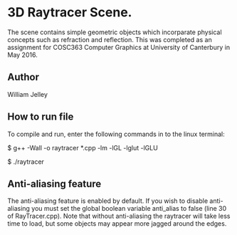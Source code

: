 # 3D Raytracer Scene.

The scene contains simple geometric objects which incorparate physical concepts such
as refraction and reflection. This was completed as an assignment for COSC363 Computer
Graphics at University of Canterbury in May 2016.

## Author

William Jelley

## How to run file

To compile and run, enter the following commands in to the linux terminal:

$ g++ -Wall -o raytracer *.cpp -lm -lGL -lglut -lGLU

$ ./raytracer

## Anti-aliasing feature

The anti-aliasing feature is enabled by default. If you wish to disable anti-aliasing
you must set the global boolean variable anti_alias to false (line 30 of RayTracer.cpp).
Note that without anti-aliasing the raytracer will take less time to load, but some
objects may appear more jagged around the edges.

